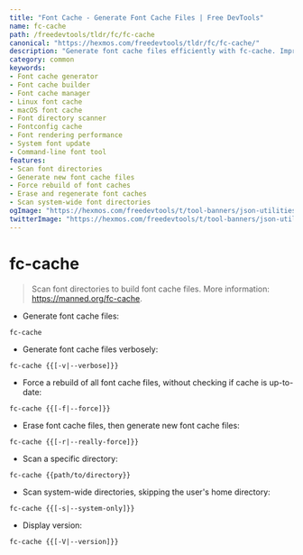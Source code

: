 ```yaml
---
title: "Font Cache - Generate Font Cache Files | Free DevTools"
name: fc-cache
path: /freedevtools/tldr/fc/fc-cache
canonical: "https://hexmos.com/freedevtools/tldr/fc/fc-cache/"
description: "Generate font cache files efficiently with fc-cache. Improve font loading and application performance by rebuilding font caches. Free online tool, no registration required."
category: common
keywords:
- Font cache generator
- Font cache builder
- Font cache manager
- Linux font cache
- macOS font cache
- Font directory scanner
- Fontconfig cache
- Font rendering performance
- System font update
- Command-line font tool
features:
- Scan font directories
- Generate new font cache files
- Force rebuild of font caches
- Erase and regenerate font caches
- Scan system-wide font directories
ogImage: "https://hexmos.com/freedevtools/t/tool-banners/json-utilities-banner.png"
twitterImage: "https://hexmos.com/freedevtools/t/tool-banners/json-utilities-banner.png"
---
```


# fc-cache

> Scan font directories to build font cache files.
> More information: <https://manned.org/fc-cache>.

- Generate font cache files:

`fc-cache`

- Generate font cache files verbosely:

`fc-cache {{[-v|--verbose]}}`

- Force a rebuild of all font cache files, without checking if cache is up-to-date:

`fc-cache {{[-f|--force]}}`

- Erase font cache files, then generate new font cache files:

`fc-cache {{[-r|--really-force]}}`

- Scan a specific directory:

`fc-cache {{path/to/directory}}`

- Scan system-wide directories, skipping the user's home directory:

`fc-cache {{[-s|--system-only]}}`

- Display version:

`fc-cache {{[-V|--version]}}`

